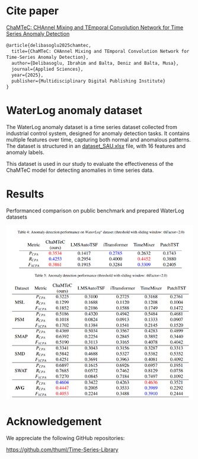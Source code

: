 # Cite paper

[ChaMTeC: CHAnnel Mixing and TEmporal Convolution Network for Time Series Anomaly Detection](https://www.mdpi.com/2076-3417/15/10/5623)


```
@article{delibasoglu2025chamtec,
  title={ChaMTeC: CHAnnel Mixing and TEmporal Convolution Network for Time-Series Anomaly Detection},
  author={Delibasoglu, Ibrahim and Balta, Deniz and Balta, Musa},
  journal={Applied Sciences},
  year={2025},
  publisher={Multidisciplinary Digital Publishing Institute}
}
```
# WaterLog anomaly dataset

The WaterLog anomaly dataset is a time series dataset collected from industrial control system, designed for anomaly detection tasks. It contains multiple features over time, capturing both normal and anomalous patterns. The dataset is structured in an [dataset_SAU.xlsx](dataset/dataset_SAU.xlsx) file, with 16 features and anomaly labels.

This dataset is used in our study to evaluate the effectiveness of the ChaMTeC model for detecting anomalies in time series data.

# Results

Performanced comparison on public benchmark and prepared WaterLog datasets

![](images/Table.png)


# Acknowledgement
We appreciate the following GitHub repositories:

https://github.com/thuml/Time-Series-Library
